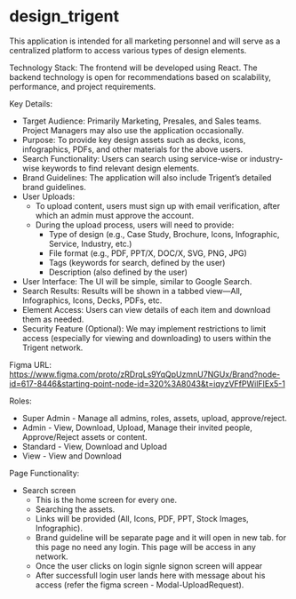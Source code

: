 # design_trigent

This application is intended for all marketing personnel and will serve as a centralized platform to access various types of design elements.

Technology Stack: The frontend will be developed using React. The backend technology is open for recommendations based on scalability, performance, and project requirements.

Key Details:
- Target Audience: Primarily Marketing, Presales, and Sales teams. Project Managers may also use the application occasionally.
- Purpose: To provide key design assets such as decks, icons, infographics, PDFs, and other materials for the above users.
- Search Functionality: Users can search using service-wise or industry-wise keywords to find relevant design elements.
- Brand Guidelines: The application will also include Trigent’s detailed brand guidelines.
- User Uploads:
  - To upload content, users must sign up with email verification, after which an admin must approve the account.
  - During the upload process, users will need to provide:
    - Type of design (e.g., Case Study, Brochure, Icons, Infographic, Service, Industry, etc.)
    - File format (e.g., PDF, PPT/X, DOC/X, SVG, PNG, JPG)
    - Tags (keywords for search, defined by the user)
    - Description (also defined by the user)
- User Interface: The UI will be simple, similar to Google Search.
- Search Results: Results will be shown in a tabbed view—All, Infographics, Icons, Decks, PDFs, etc.
- Element Access: Users can view details of each item and download them as needed.
- Security Feature (Optional): We may implement restrictions to limit access (especially for viewing and downloading) to users within the Trigent network.


Figma URL: https://www.figma.com/proto/zRDrqLs9YqQpUzmnU7NGUx/Brand?node-id=617-8446&starting-point-node-id=320%3A8043&t=iqyzVFfPWilFIEx5-1

Roles:
- Super Admin - Manage all admins, roles, assets, upload, approve/reject. 
- Admin - View, Download, Upload, Manage their invited people, Approve/Reject assets or content.
- Standard - View, Download and Upload
- View - View and Download

Page Functionality:
- Search screen
  - This is the home screen for every one.
  - Searching the assets.
  - Links will be provided (All, Icons, PDF, PPT, Stock Images, Infographic).
  - Brand guideline will be separate page and it will open in new tab. for this page no need any login. This page will be access in any network.
  - Once the user clicks on login signle signon screen will appear
  - After successfull login user lands here with message about his access (refer the figma screen - Modal-UploadRequest).
